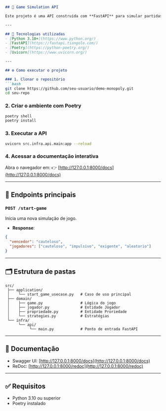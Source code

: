 ````markdown
## 🎲 Game Simulation API

Este projeto é uma API construída com **FastAPI** para simular partidas de um jogo baseado em diferentes estratégias de jogadores.  

---

## 🚀 Tecnologias utilizadas
- [Python 3.10+](https://www.python.org/)
- [FastAPI](https://fastapi.tiangolo.com/)
- [Poetry](https://python-poetry.org/)
- [Uvicorn](https://www.uvicorn.org/)

---

## ⚙️ Como executar o projeto

### 1. Clonar o repositório
```bash
git clone https://github.com/seu-usuario/demo-monopoly.git
cd seu-repo
````

### 2. Criar o ambiente com Poetry

```bash
poetry shell
poetry install
```

### 3. Executar a API

```bash
uvicorn src.infra.api.main:app --reload
```

### 4. Acessar a documentação interativa

Abra o navegador em:
👉 [http://127.0.0.1:8000/docs](http://127.0.0.1:8000/docs)

---

## 📌 Endpoints principais

### `POST /start-game`

Inicia uma nova simulação de jogo.

* **Response**:

```json
{
  "vencedor": "cauteloso",
  "jogadores": ["cauteloso", "impulsivo", "exigente", "aleatorio"]
}
```

---

## 🗂 Estrutura de pastas

```
src/
 ├── application/
 │    └── start_game_usecase.py   # Caso de uso principal
 ├── domain/
 │    ├── game.py                 # Lógica do jogo
 │    ├── jogador.py              # Entidade Jogador
 │    ├── propriedade.py          # Entidade Proriedade
 │    └── strategies.py           # Estratégias
 └── infra/
      └── api/
           └── main.py            # Ponto de entrada FastAPI
```

---

## 📖 Documentação

* Swagger UI: [http://127.0.0.1:8000/docs](http://127.0.0.1:8000/docs)
* ReDoc: [http://127.0.0.1:8000/redoc](http://127.0.0.1:8000/redoc)

---

## ✅ Requisitos

* Python 3.10 ou superior
* Poetry instalado

